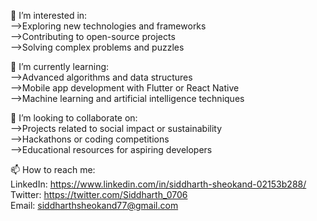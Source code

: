 👀 I’m interested in:<br>
-->Exploring new technologies and frameworks<br>
-->Contributing to open-source projects<br>
-->Solving complex problems and puzzles<br>

🌱 I’m currently learning:<br>
-->Advanced algorithms and data structures<br>
-->Mobile app development with Flutter or React Native<br>
-->Machine learning and artificial intelligence techniques<br>

💞️ I’m looking to collaborate on:<br>
-->Projects related to social impact or sustainability<br>
-->Hackathons or coding competitions<br>
-->Educational resources for aspiring developers<br>

📫 How to reach me:<br>
LinkedIn: https://www.linkedin.com/in/siddharth-sheokand-02153b288/<br>
Twitter: https://twitter.com/Siddharth_0706<br>
Email: siddharthsheokand77@gmail.com<br>
